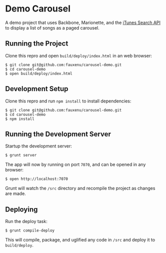 Demo Carousel
==============
A demo project that uses Backbone, Marionette, and the [iTunes Search API](https://affiliate.itunes.apple.com/resources/documentation/itunes-store-web-service-search-api/) to display a list of songs as a paged carousel.

Running the Project
--------------------
Clone this repro and open ``build/deploy/index.html`` in an web browser:

```
$ git clone git@github.com:fauxenu/carousel-demo.git
$ cd carousel-demo
$ open build/deploy/index.html
```

Development Setup
--------------------
Clone this repro and run ``npm install`` to install dependencies:

```
$ git clone git@github.com:fauxenu/carousel-demo.git
$ cd carousel-demo
$ npm install
```

Running the Development Server
-------------------------------
Startup the development server:

```
$ grunt server
```

The app will now by running on port ``7070``, and can be opened in any browser:

```
$ open http://localhost:7070
```

Grunt will watch the `/src` directory and recompile the project as changes are made.

Deploying
----------
Run the deploy task:

```
$ grunt compile-deploy
```

This will compile, package, and uglified any code in ``/src`` and deploy it to
``build/deploy``.

